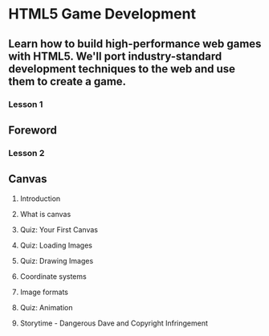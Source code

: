 # HTML5 Game Development
## Learn how to build high-performance web games with HTML5. We'll port industry-standard development techniques to the web and use them to create a game.


### Lesson 1
## Foreword


### Lesson 2
## Canvas

1. Introduction

2. What is canvas

3. Quiz: Your First Canvas

4. Quiz: Loading Images

5. Quiz: Drawing Images

6. Coordinate systems

7. Image formats

8. Quiz: Animation

9. Storytime - Dangerous Dave and Copyright Infringement


